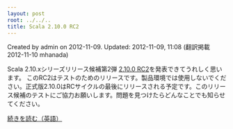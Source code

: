 ```yaml
---
layout: post
root: ../../..
title: Scala 2.10.0 RC2
---
```


Created by admin on 2012-11-09. Updated: 2012-11-09, 11:08 (翻訳掲載2012-11-10 mhanada)

Scala 2.10.xシリーズリリース候補第2弾 [2.10.0 RC2](http://www.scala-lang.org/downloads#RC)を発表できてうれしく思います。 このRC2はテストのためのリリースです。製品環境では使用しないでください。正式版2.10.0はRCサイクルの最後にリリースされる予定です。このリリース候補のテストにご協力お願いします。問題を見つけたらどんなことでも知らせてください。

[続きを読む（英語）](http://www.scala-lang.org/node/16606)
